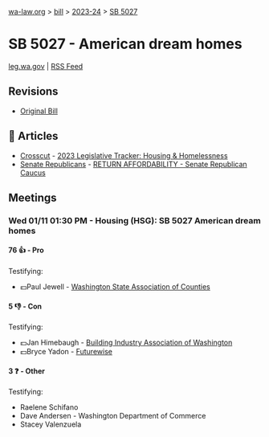 [wa-law.org](/) > [bill](/bill/) > [2023-24](/bill/2023-24/) > [SB 5027](/bill/2023-24/sb/5027/)

# SB 5027 - American dream homes
[leg.wa.gov](https://app.leg.wa.gov/billsummary?BillNumber=5027&Year=2023&Initiative=false) | [RSS Feed](./rss.xml)

## Revisions
* [Original Bill](1/)

## 📰 Articles
* [Crosscut](/org/crosscut/) - [2023 Legislative Tracker: Housing & Homelessness](https://crosscut.com/voter-guide/2023-legislative-tracker/election/housing-homelessness#:~:text=Senate%20Bill%205027)
* [Senate Republicans](/org/senate_republicans/) - [RETURN AFFORDABILITY - Senate Republican Caucus](https://src.wastateleg.org/hot-topics/return-affordability/#:~:text=SB%205027%20(Fortunato):)

## Meetings
### Wed 01/11 01:30 PM - Housing (HSG): SB 5027 American dream homes
#### 76 👍 - Pro
Testifying:
* 💵Paul Jewell - [Washington State Association of Counties](/org/washington_state_association_of_counties/)

#### 5 👎 - Con
Testifying:
* 💵Jan Himebaugh - [Building Industry Association of Washington](/org/building_industry_association_of_washington/)
* 💵Bryce Yadon - [Futurewise](/org/futurewise/)

#### 3 ❓ - Other
Testifying:
* Raelene Schifano
* Dave Andersen - Washington Department of Commerce
* Stacey Valenzuela
